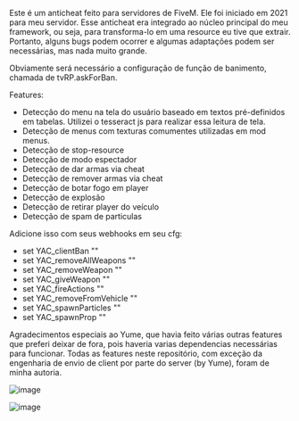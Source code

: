 Este é um anticheat feito para servidores de FiveM. Ele foi iniciado em 2021 para meu servidor. Esse anticheat era integrado ao núcleo principal do meu framework, ou seja, para transforma-lo em uma resource eu tive que extrair. Portanto, alguns bugs podem ocorrer e algumas adaptações podem ser necessárias, mas nada muito grande.

Obviamente será necessário a configuração de função de banimento, chamada de tvRP.askForBan. 

Features:

- Detecção do menu na tela do usuário baseado em textos pré-definidos em tabelas. Utilizei o tesseract js para realizar essa leitura de tela.
- Detecção de menus com texturas comumentes utilizadas em mod menus.
- Detecção de stop-resource
- Detecção de modo espectador
- Detecção de dar armas via cheat
- Detecção de remover armas via cheat
- Detecção de botar fogo em player
- Detecção de explosão
- Detecção de retirar player do veículo
- Detecção de spam de particulas

Adicione isso com seus webhooks em seu cfg:

- set YAC_clientBan ""
- set YAC_removeAllWeapons ""
- set YAC_removeWeapon ""
- set YAC_giveWeapon ""
- set YAC_fireActions ""
- set YAC_removeFromVehicle ""
- set YAC_spawnParticles ""
- set YAC_spawnProp ""

Agradecimentos especiais ao Yume, que havia feito várias outras features que preferi deixar de fora, pois haveria varias dependencias necessárias para funcionar. Todas as features neste repositório, com exceção da engenharia de envio de client por parte do server (by Yume), foram de minha autoria.

![image](https://github.com/gabinfinity/g_anticheat/assets/59806981/ebb2fe4f-b516-4a18-a113-f3a51c6e5d24)

![image](https://github.com/gabinfinity/g_anticheat/assets/59806981/ff92f41b-72eb-436d-8844-e60ad3fd9927)

